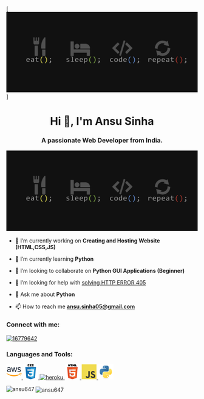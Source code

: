 [![MasterHead](img1.png)]
<h1 align="center">Hi 👋, I'm Ansu Sinha</h1>
<h3 align="center">A passionate Web Developer from India.</h3>


<img src="img1.png" width="650">

- 🔭 I’m currently working on **Creating and Hosting Website (HTML,CSS,JS)**

- 🌱 I’m currently learning **Python**

- 👯 I’m looking to collaborate on **Python GUI Applications (Beginner)**

- 🤝 I’m looking for help with [solving HTTP ERROR 405](https://github.com/ansu647/CoWIN-sample)

- 💬 Ask me about **Python**

- 📫 How to reach me **ansu.sinha05@gmail.com**

<h3 align="left">Connect with me:</h3>
<p align="left">
<a href="https://stackoverflow.com/users/16779642" target="blank"><img align="center" src="https://raw.githubusercontent.com/rahuldkjain/github-profile-readme-generator/master/src/images/icons/Social/stack-overflow.svg" alt="16779642" height="30" width="40" /></a>
</p>

<h3 align="left">Languages and Tools:</h3>
<p align="left"> <a href="https://aws.amazon.com" target="_blank" rel="noreferrer"> <img src="https://raw.githubusercontent.com/devicons/devicon/master/icons/amazonwebservices/amazonwebservices-original-wordmark.svg" alt="aws" width="40" height="40"/> </a> <a href="https://www.w3schools.com/css/" target="_blank" rel="noreferrer"> <img src="https://raw.githubusercontent.com/devicons/devicon/master/icons/css3/css3-original-wordmark.svg" alt="css3" width="40" height="40"/> </a> <a href="https://heroku.com" target="_blank" rel="noreferrer"> <img src="https://www.vectorlogo.zone/logos/heroku/heroku-icon.svg" alt="heroku" width="40" height="40"/> </a> <a href="https://www.w3.org/html/" target="_blank" rel="noreferrer"> <img src="https://raw.githubusercontent.com/devicons/devicon/master/icons/html5/html5-original-wordmark.svg" alt="html5" width="40" height="40"/> </a> <a href="https://developer.mozilla.org/en-US/docs/Web/JavaScript" target="_blank" rel="noreferrer"> <img src="https://raw.githubusercontent.com/devicons/devicon/master/icons/javascript/javascript-original.svg" alt="javascript" width="40" height="40"/> </a> <a href="https://www.python.org" target="_blank" rel="noreferrer"> <img src="https://raw.githubusercontent.com/devicons/devicon/master/icons/python/python-original.svg" alt="python" width="40" height="40"/> </a> </p>


<p><img align="left" src="https://github-readme-stats.vercel.app/api/top-langs?username=ansu647&show_icons=true&locale=en&layout=compact" alt="ansu647" /></p>



<p>&nbsp;<img align="center" src="https://github-readme-stats.vercel.app/api?username=ansu647&show_icons=true&locale=en" alt="ansu647" /></p>

